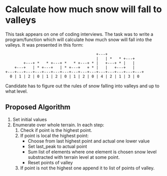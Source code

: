 # Calculate how much snow will fall to valleys
This task appears on one of coding interviews. 
The task was to write a program/function which will calculate how much snow will fall into the valleys. It was presented in this form:
```
                                        +---+
                                        |   | *   * +---+
        +---+ *   * +---+ *   * +---+ * |   +---+ * |   |
    +---+   | * +---+   | * +---+   + * |   |   +---+   |
+---+---+---+---+---+---+---+---+---+---+---+---+---+---+---+
  0 | 1 | 2 | 0 | 1 | 2 | 0 | 1 | 2 | 0 | 4 | 2 | 1 | 3 | 0 
```
Candidate has to figure out the rules of snow falling into valleys and up to what level.
## Proposed Algorithm
1. Set initial values
2. Enumerate over whole terrain. In each step:
    1. Check if point is the highest point.
    2. If point is local the highest point:
        - Choose from last highest point and actual one lower value
        - Set last_peak to actual point
        - Sum list of elements where one element is chosen snow level substracted with terrain level at some point.
        - Reset points of valley
    3. If point is not the highest one append it to list of points of valley.
